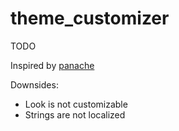 # theme_customizer

TODO

Inspired by [panache](https://github.com/rxlabz/panache)

Downsides:

- Look is not customizable
- Strings are not localized
